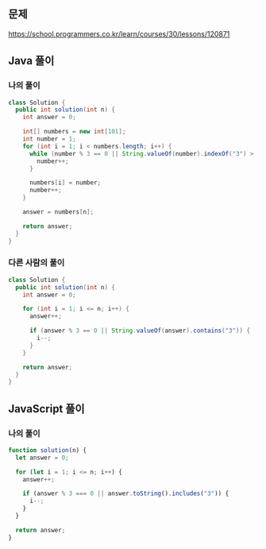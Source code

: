 ## 문제
https://school.programmers.co.kr/learn/courses/30/lessons/120871

## Java 풀이
### 나의 풀이
```java
class Solution {
  public int solution(int n) {
    int answer = 0;

    int[] numbers = new int[101];
    int number = 1;
    for (int i = 1; i < numbers.length; i++) {
      while (number % 3 == 0 || String.valueOf(number).indexOf("3") > -1) {
        number++;
      }

      numbers[i] = number;
      number++;
    }

    answer = numbers[n];

    return answer;
  }
}
```

### 다른 사람의 풀이
```java
class Solution {
  public int solution(int n) {
    int answer = 0;

    for (int i = 1; i <= n; i++) {
      answer++;

      if (answer % 3 == 0 || String.valueOf(answer).contains("3")) {
        i--;
      }
    }

    return answer;
  }
}
```

## JavaScript 풀이
### 나의 풀이
```javascript
function solution(n) {
  let answer = 0;

  for (let i = 1; i <= n; i++) {
    answer++;

    if (answer % 3 === 0 || answer.toString().includes("3")) {
      i--;
    }
  }

  return answer;
}
```

